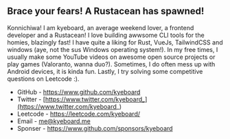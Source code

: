 ## Brace your fears! A Rustacean has spawned!

Konnichiwa! 
I am kyeboard, an average weekend lover, a frontend developer and a Rustacean! I love building awwsome CLI tools for the homies, blazingly fast! I have quite a liking for Rust, VueJs, TailwindCSS and windows (aye, not the sus Windows operating system!). In my free times, I usually make some YouTube videos on awesome open source projects or play games (Valoranto, wanna duo?). Sometimes, I do often mess up with Android devices, it is kinda fun. Lastly, I try solving some competitive questions on Leetcode :).

- GitHub   - https://www.github.com/kyeboard
- Twitter  - [https://www.twitter.com/kyeboard_](https://www.twitter.com/kyeboard_)
- Leetcode - https://leetcode.com/kyeboard/
- Email    - [me@kyeboard.me](mailto:me@kyeboard.me)
- Sponser  - https://www.github.com/sponsors/kyeboard 
